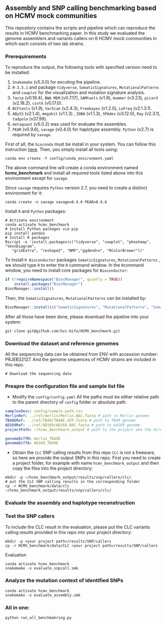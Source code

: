 ## Assembly and SNP calling benchmarking based on HCMV mock communities

This repository contains the scripts and pipeline which can reproduce the results in HCMV benchmarking paper. In this study we evaluated the genome assemblers and variants callers on 6 HCMV mock communities in which each consists of two lab strains. 

### Prerequirements

To reproduce the output, the following tools with specified version need to be installed:

1. `Snakemake` (v5.3.0) for excuting the pipeline.
2. `R-3.5.1` and package `tidyverse`, `SomaticSignatures`, `MutationalPatterns` and `cowplot` for the visualization and mutation signature analysis.
3. `fastp` (v0.19.4), `BWA MEM` (v0.7.17), `SAMtools` (v1.9), `mummer` (v3.23), `picard` (v2.18.2), `csvtk` (v0.17.0).
4. `BCFtools` (v1.9), `VarScan` (v2.4.3), `Freebayes` (v1.2.0), `LoFreq` (v2.1.3.1).
5. `ABySS` (v2.1.4), `megahit` (v1.1.3) , `IDBA` (v1.1.3), `SPAdes` (v3.12.0), `Ray` (v2.3.1), `tadpole` (v37.99).
6. `metaquast` (v5.0.2) was used for evaluate the assembles.
7. `PEAR` (v0.9.6), `savage` (v0.4.0) for haplotype assembly. `Python` (v2.7) is required by `savage`.



First of all, the `bioconda` must be install in your system. You can follow this instruction [here](https://bioconda.github.io). Then, you simply install all tools using:

```shell
conda env create -f config/conda_environment.yaml
```

The above command line will create a conda environment named **hcmv_benchmark** and install all required tools listed above into this environment except for `savage`.

Since `savage` requires `Python` version 2.7, you need to create a distinct environment for it:

```shell
conda create -n savage savage=0.4.0 PEAR=0.9.6
```

Install `R` and `Python` packages:

```shell
# Activate environment
conda activate hcmv_benchmark
# Install Python packages via pip
pip install pandas
# Install R packages 
Rscript -e 'install.packages(c("tidyverse", "cowplot", "pheatmap", "VennDiagram", 
   "gridExtra", "reshape2", "NMF","ggdendro", "RColorBrewer"))'
```

To Install `R Bioconductor` packages `SomaticSignatures`, `MutationalPatterns` , we should type `R` to enter the `R` command window. In the `R`command window, you need to install core packages for `Bioconductor`:

```R
if (!requireNamespace("BiocManager", quietly = TRUE))
    install.packages("BiocManager")
BiocManager::install()
```

Then, the `SomaticSignatures`, `MutationalPatterns` can be installed by:

```R
BiocManager::install(c("SomaticSignatures", "MutationalPatterns", "SomaticCancerAlterations"))
```



After all those have been done, please download the pipeline into your system:

```shell
git clone git@github.com:hzi-bifo/HCMV_benchmark.git
```

### Download the dataset and reference genomes
All the sequencing data can be obtained from ENV with accession number: PRJEB32127. And the genome sequences of HCMV strains are included in this repo.
```shell
# Download the sequencing data
```


### Preapre the configuration file and sample list file

- Modify the `config/config.yaml`
All the paths must be either relative path to the parent directory of `config` folder or absolute path.

```yaml
samplesDesc: config/sample.path.tsv
MerlinRef: ../ref/merlin/Merlin.BAC.fasta # path to Merlin genome
TB40ERef: ../ref/TB40/TB40E.GFP.fasta # path to TB40 genome
AD169Ref: ../ref/AD169/AD169.BAC.fasta # path to Ad169 genome
projectPath: ~/hcmv_benchmark_output # path to the project aka the directory for the outputs

genomeDiffM: merlin_TB40E
genomeDiffA: AD169_TB40E

```

- Obtain the `CLC` SNP calling results from this repo 
`CLC` is not a freeware, so here we provide the output SNPs in this repo. First you need to create a project folder, for example with name `hcmv_benchmark_output` and then copy the files into the project directory:

```shell
mkdir -p ~/hcmv_benchmark_output/results/snp/callers/clc/
# put the CLC SNP calling results in the corresponding folder
cp -r HCMV_benchmark/data/clc ~/hcmv_benchmark_output/results/snp/callers/clc/
```

### Evaluate the assembly and haplotype reconstruction


### Test the SNP callers
To include the CLC result in the evaluation, please put the CLC variants calling results provided in this repo into your project directory:
```shell
mkdir -p <your project path>/results/SNP/callers
cp -r HCMV_benchmark/data/CLC <your project path>/results/SNP/callers
```
Evaluation
```shell
conda activate hcmv_benchmark
snakemake -s evaluate_snpcall.smk
```

### Analyze the mutation context of identified SNPs
```shell
conda activate hcmv_benchmark
snakemake -s evaluate_assembly.smk
```

### All in one:
```shell
python run_all_benchmakring.py
```
